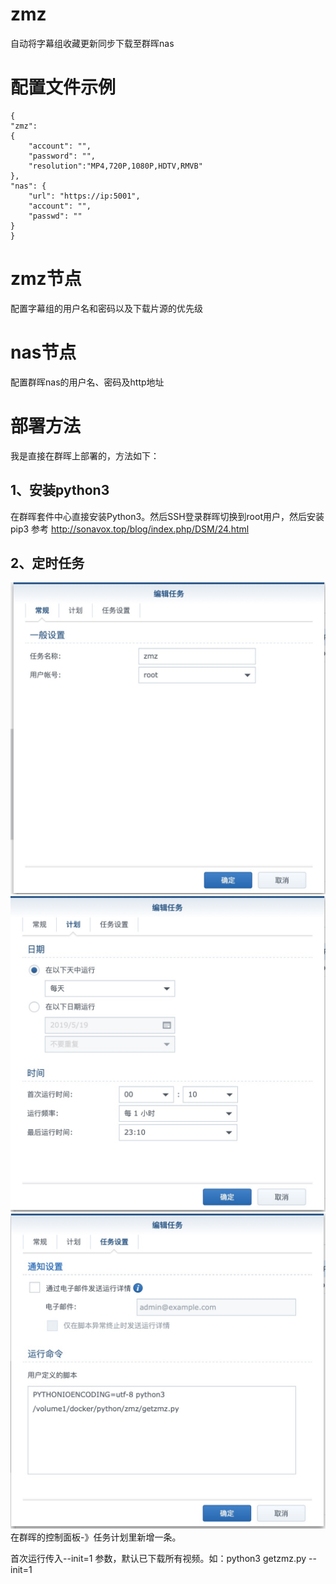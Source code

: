 # zmz
自动将字幕组收藏更新同步下载至群晖nas

# 配置文件示例
	{
	"zmz": 
	{
	    "account": "",
	    "password": "",
	    "resolution":"MP4,720P,1080P,HDTV,RMVB"
	},
	"nas": {
	    "url": "https://ip:5001",
	    "account": "",
	    "passwd": ""
	}
	}
# zmz节点
配置字幕组的用户名和密码以及下载片源的优先级

# nas节点
配置群晖nas的用户名、密码及http地址

# 部署方法
我是直接在群晖上部署的，方法如下：
## 1、安装python3
在群晖套件中心直接安装Python3。然后SSH登录群晖切换到root用户，然后安装pip3
参考 http://sonavox.top/blog/index.php/DSM/24.html
## 2、定时任务
![](https://raw.githubusercontent.com/nageshui/zmz/master/image/1.jpg)
![](https://raw.githubusercontent.com/nageshui/zmz/master/image/2.jpg)
![](https://raw.githubusercontent.com/nageshui/zmz/master/image/3.jpg)
在群晖的控制面板-》任务计划里新增一条。

首次运行传入--init=1 参数，默认已下载所有视频。如：python3 getzmz.py --init=1


